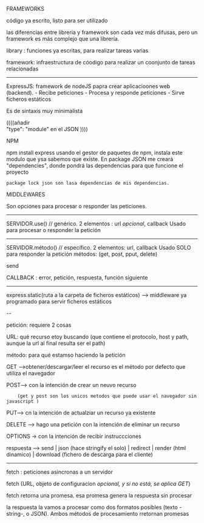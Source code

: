 FRAMEWORKS

código ya escrito, listo para ser utilizado 

las diferencias entre libreria y framework son cada vez más difusas, pero un framework es más complejo que una librería.


library : funciones ya escritas, para realizar tareas varias

framework: infraestructura de cóodigo para realizar un coonjunto de tareas relacionadas



-----


ExpressJS: framework de nodeJS papra crear aplicacioones web (backend).
    - Recibe peticiones
    - Procesa y responde peticiones
    - Sirve ficheros estáticos

Es de sintaxis muy minimalista

((((añadir   
"type": "module"
en el JSON
))))


NPM

npm install express
usando el gestor de paquetes de npm, instala este modulo que ysa sabemos que existe.
En package JSON me creará "dependencies", donde pondrá las dependencias para que funcione el proyecto

    package lock json son lasa dependencias de mis dependencias.



MIDDLEWARES

Son opciones para procesar o responder las peticiones.


-------------------------------------------------------------------


SERVIDOR.use() // genérico. 2 elementos : url *opcional*, callback
Usado para procesar o responder la petición

------

SERVIDOR.método() // específico. 2 elementos: url, callback
Usado SOLO para responder la petición
métodos: (get, post, pput, delete)


send




CALLBACK : error, petición, respuesta, función siguiente

-----


express.static(ruta a la carpeta de ficheros estáticos) --> middleware ya programado para servir ficheros estáticos

-- 

petición: requiere 2 cosas

URL: qué recurso etoy buscando (que contiene el protocolo, host y path, aunque la url al final resulta ser el path)

método: para qué estamso haciendo la petición

GET -->obtener/descargar/leer el recurso
es el método por defecto que utiliza el navegador

POST--> con la intención de crear un neuvo recurso

        (get y post son los unicos metodos que puede usar el navegador sin javascript )

PUT--> cn la intención de actualziar un recurso ya existente


DELETE --> hago una petición con la intención de eliminar un recurso

OPTIONS -> con la intención de recibir instruccciones



respuesta --> send | json (hace stringify el solo) | redirect | render (html dinamico) | download (fichero de descarga para el cliente)





-----


fetch : peticiones asincronas a un servidor

fetch (URL, objeto de configuracion *opcional, y si no está, se aplica GET*)

fetch retorna una promesa. esa promesa genera la respuesta sin procesar

la respuesta la vamos a procesar como dos formatos posibles (texto -string-, o JSON). 
Ambos métodos de procesamiento rretornan promesas
